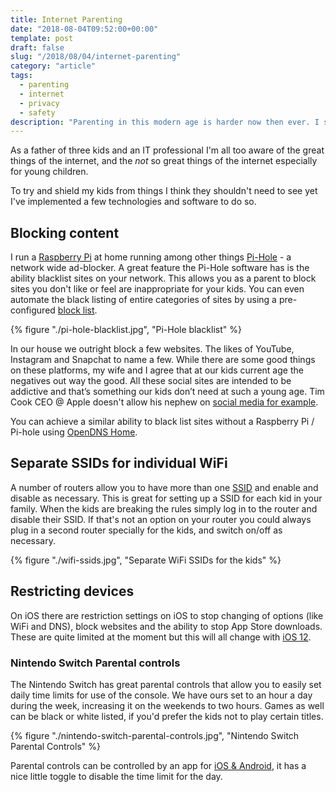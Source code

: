 ```yaml
---
title: Internet Parenting
date: "2018-08-04T09:52:00+00:00"
template: post
draft: false
slug: "/2018/08/04/internet-parenting"
category: "article"
tags:
  - parenting
  - internet
  - privacy
  - safety
description: "Parenting in this modern age is harder now then ever. I share some tips to shield your kids from the bad."
---
```


As a father of three kids and an IT professional I'm all too aware of the great things of the internet, and the _not_ so great things of the internet especially for young children.

To try and shield my kids from things I think they shouldn't need to see yet I've implemented a few technologies and software to do so.

## Blocking content

I run a [Raspberry Pi](https://www.raspberrypi.org/) at home running among other things [Pi-Hole](https://pi-hole.net/) - a network wide ad-blocker. A great feature the Pi-Hole software has is the ability blacklist sites on your network. This allows you as a parent to block sites you don't like or feel are inappropriate for your kids. You can even automate the black listing of entire categories of sites by using a pre-configured [block list](https://github.com/StevenBlack/hosts).

{% figure "./pi-hole-blacklist.jpg", "Pi-Hole blacklist" %}

In our house we outright block a few websites. The likes of YouTube, Instagram and Snapchat to name a few. While there are some good things on these platforms, my wife and I agree that at our kids current age the negatives out way the good. All these social sites are intended to be addictive and that’s something our kids don’t need at such a young age. Tim Cook CEO @ Apple doesn't allow his nephew on [social media for example](http://fortune.com/2018/01/20/tim-cook-wont-allow-his-nephew-on-social-media/).

You can achieve a similar ability to black list sites without a Raspberry Pi / Pi-hole using [OpenDNS Home](https://signup.opendns.com/homefree/).

## Separate SSIDs for individual WiFi

A number of routers allow you to have more than one [SSID](https://www.lifewire.com/definition-of-service-set-identifier-816547) and enable and disable as necessary. This is great for setting up a SSID for each kid in your family. When the kids are breaking the rules simply log in to the router and disable their SSID. If that's not an option on your router you could always plug in a second router specially for the kids, and switch on/off as necessary.

{% figure "./wifi-ssids.jpg", "Separate WiFi SSIDs for the kids" %}

## Restricting devices

On iOS there are restriction settings on iOS to stop changing of options (like WiFi and DNS), block websites and the ability to stop App Store downloads. These are quite limited at the moment but this will all change with [iOS 12](https://www.macrumors.com/roundup/ios-12/#parental_controls).

### Nintendo Switch Parental controls

The Nintendo Switch has great parental controls that allow you to easily set daily time limits for use of the console. We have ours set to an hour a day during the week, increasing it on the weekends to two hours. Games as well can be black or white listed, if you'd prefer the kids not to play certain titles.

{% figure "./nintendo-switch-parental-controls.jpg", "Nintendo Switch Parental Controls" %}

Parental controls can be controlled by an app for [iOS & Android](https://www.nintendo.com/switch/family-fun/parental-controls/), it has a nice little toggle to disable the time limit for the day.
